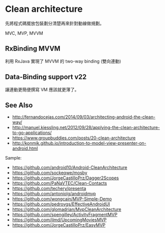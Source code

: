 # Clean architecture

先將程式碼擺放包裝劃分清楚再來針對動線做規劃。

MVC, MVP, MVVM

<!-- ![MVP](http://upload.wikimedia.org/wikipedia/commons/a/a0/MVC-Process.svg)

![MVVM](http://upload.wikimedia.org/wikipedia/commons/8/87/MVVMPattern.png)
-->

## RxBinding MVVM

利用 RxJava 實現了 MVVM 的 two-way binding (雙向連動)

## Data-Binding support v22

讓連動更簡便撰寫 VM 應該就更薄了。

## See Also

* http://fernandocejas.com/2014/09/03/architecting-android-the-clean-way/
* http://manuel.kiessling.net/2012/09/28/applying-the-clean-architecture-to-go-applications/
* https://www.groupbuddies.com/posts/20-clean-architecture
* http://konmik.github.io/introduction-to-model-view-presenter-on-android.html

Sample:

* https://github.com/android10/Android-CleanArchitecture
* https://github.com/sockeqwe/mosby
* https://github.com/JorgeCastilloPrz/Dagger2Scopes
* https://github.com/PaNaVTEC/Clean-Contacts
* https://github.com/techery/presenta
* https://github.com/antoniolg/androidmvp
* https://github.com/wongcain/MVP-Simple-Demo
* https://github.com/pedrovgs/EffectiveAndroidUI
* https://github.com/glomadrian/MvpCleanArchitecture
* https://github.com/spengilley/ActivityFragmentMVP
* https://github.com/jlmd/UpcomingMoviesMVP
* https://github.com/JorgeCastilloPrz/EasyMVP